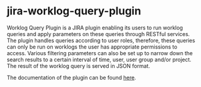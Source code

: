 jira-worklog-query-plugin
=========================

Worklog Query Plugin is a JIRA plugin enabling its users to run worklog queries and apply parameters on these queries through RESTful services. The plugin handles queries according to user roles, therefore, these queries can only be run on worklogs the user has appropriate permissions to access. Various filtering parameters can also be set up to narrow down the search results to a certain interval of time, user, user group and/or project. The result of the worklog query is served in JSON format.

The documentation of the plugin can be found [here](https://github.com/everit-org/jira-worklog-query-plugin/wiki).

